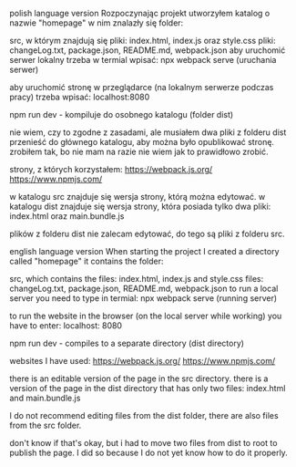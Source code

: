 polish language version
Rozpoczynając projekt utworzyłem katalog o nazwie "homepage" w nim znalazły się folder:

src, w którym znajdują się pliki: index.html, index.js oraz style.css
pliki: changeLog.txt, package.json, README.md, webpack.json
aby uruchomić serwer lokalny trzeba w termial wpisać: npx webpack serve (uruchania serwer)

aby uruchomić stronę w przeglądarce (na lokalnym serwerze podczas pracy) trzeba wpisać: localhost:8080

npm run dev - kompiluje do osobnego katalogu (folder dist)

nie wiem, czy to zgodne z zasadami, ale musiałem dwa pliki z folderu dist przenieść do głównego katalogu, aby można było opublikować stronę. zrobiłem tak, bo nie mam na razie nie wiem jak to prawidłowo zrobić.

strony, z których korzystałem: https://webpack.js.org/ https://www.npmjs.com/

w katalogu src znajduje się wersja strony, którą można edytować. w katalogu dist znajduje się wersja strony, która posiada tylko dwa pliki: index.html oraz main.bundle.js

plików z folderu dist nie zalecam edytować, do tego są pliki z folderu src.

english language version
When starting the project I created a directory called "homepage" it contains the folder:

src, which contains the files: index.html, index.js and style.css
files: changeLog.txt, package.json, README.md, webpack.json
to run a local server you need to type in termial: npx webpack serve (running server)

to run the website in the browser (on the local server while working) you have to enter: localhost: 8080

npm run dev - compiles to a separate directory (dist directory)

websites I have used: https://webpack.js.org/ https://www.npmjs.com/

there is an editable version of the page in the src directory. there is a version of the page in the dist directory that has only two files: index.html and main.bundle.js

I do not recommend editing files from the dist folder, there are also files from the src folder.

don't know if that's okay, but i had to move two files from dist to root to publish the page. I did so because I do not yet know how to do it properly.